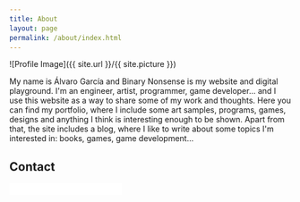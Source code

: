 ```yaml
---
title: About
layout: page
permalink: /about/index.html
---
```

![Profile Image]({{ site.url }}/{{ site.picture }})

<p>My name is Álvaro García and Binary Nonsense is my website and digital playground. I'm an engineer, artist, programmer, game developer... and I use this website as a way to share some of my work and thoughts. Here you can find my portfolio, where I include some art samples, programs, games, designs and anything I think is interesting enough to be shown. Apart from that, the site includes a blog, where I like to write about some topics I'm interested in: books, games, game development...</p>

<h2>Contact</h2>

<p style="backgroud-color: #eee"><img src="portfolio/img/mail.png"></p>
